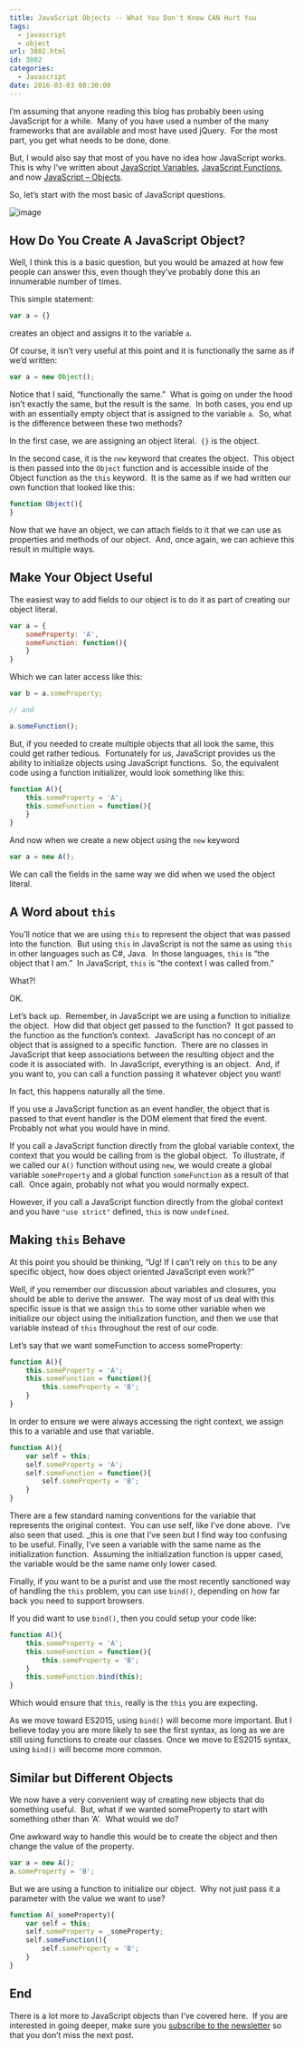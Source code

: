 ```yaml
---
title: JavaScript Objects -- What You Don't Know CAN Hurt You
tags:
  - javascript
  - object
url: 3802.html
id: 3802
categories:
  - Javascript
date: 2016-03-03 08:30:00
---
```


I’m assuming that anyone reading this blog has probably been using JavaScript for a while.  Many of you have used a number of the many frameworks that are available and most have used jQuery.  For the most part, you get what needs to be done, done.

But, I would also say that most of you have no idea how JavaScript works.  This is why I’ve written about [JavaScript Variables](/javascript-variable-gotchas/), [JavaScript Functions](/javascript-functions-in-depth/), and now [JavaScript – Objects](/javascript-objectswhat-you-dont-know-can-hurt-you/).

So, let’s start with the most basic of JavaScript questions.

![image](/uploads/2016/02/image-4.png "image")

<!-- more -->

How Do You Create A JavaScript Object?
--------------------------------------

Well, I think this is a basic question, but you would be amazed at how few people can answer this, even though they’ve probably done this an innumerable number of times.

This simple statement:

``` javascript
var a = {}
```

creates an object and assigns it to the variable `a`.

Of course, it isn’t very useful at this point and it is functionally the same as if we’d written:

``` javascript
var a = new Object();
```

Notice that I said, “functionally the same.”  What is going on under the hood isn’t exactly the same, but the result is the same.  In both cases, you end up with an essentially empty object that is assigned to the variable `a`.  So, what is the difference between these two methods?

In the first case, we are assigning an object literal.  `{}` is the object.

In the second case, it is the `new` keyword that creates the object.  This object is then passed into the `Object` function and is accessible inside of the Object function as the `this` keyword.  It is the same as if we had written our own function that looked like this:

``` javascript
function Object(){
}
```

Now that we have an object, we can attach fields to it that we can use as properties and methods of our object.  And, once again, we can achieve this result in multiple ways.

Make Your Object Useful
-----------------------

The easiest way to add fields to our object is to do it as part of creating our object literal.

``` javascript
var a = {
    someProperty: 'A',
    someFunction: function(){
    }
}
```

Which we can later access like this:

``` javascript
var b = a.someProperty;

// and

a.someFunction();
```

But, if you needed to create multiple objects that all look the same, this could get rather tedious.  Fortunately for us, JavaScript provides us the ability to initialize objects using JavaScript functions.  So, the equivalent code using a function initializer, would look something like this:

``` javascript
function A(){
    this.someProperty = 'A';
    this.someFunction = function(){
    }
}
```

And now when we create a new object using the `new` keyword

``` javascript
var a = new A();
```

We can call the fields in the same way we did when we used the object literal.

A Word about `this`
-------------------

You’ll notice that we are using `this` to represent the object that was passed into the function.  But using `this` in JavaScript is not the same as using `this` in other languages such as C#, Java.  In those languages, `this` is “the object that I am.”  In JavaScript, `this` is “the context I was called from.”

What?!

OK.

Let’s back up.  Remember, in JavaScript we are using a function to initialize the object.  How did that object get passed to the function?  It got passed to the function as the function’s context.  JavaScript has no concept of an object that is assigned to a specific function.  There are no classes in JavaScript that keep associations between the resulting object and the code it is associated with.  In JavaScript, everything is an object.  And, if you want to, you can call a function passing it whatever object you want!

In fact, this happens naturally all the time.

If you use a JavaScript function as an event handler, the object that is passed to that event handler is the DOM element that fired the event.  Probably not what you would have in mind.

If you call a JavaScript function directly from the global variable context, the context that you would be calling from is the global object.  To illustrate, if we called our `A()` function without using `new`, we would create a global variable `someProperty` and a global function `someFunction` as a result of that call.  Once again, probably not what you would normally expect.

However, if you call a JavaScript function directly from the global context and you have `"use strict"` defined, `this` is now `undefined`.

Making `this` Behave
--------------------

At this point you should be thinking, “Ug! If I can’t rely on `this` to be any specific object, how does object oriented JavaScript even work?”

Well, if you remember our discussion about variables and closures, you should be able to derive the answer.  The way most of us deal with this specific issue is that we assign `this` to some other variable when we initialize our object using the initialization function, and then we use that variable instead of `this` throughout the rest of our code.

Let’s say that we want someFunction to access someProperty:

``` javascript
function A(){
    this.someProperty = 'A';
    this.someFunction = function(){
        this.someProperty = 'B';
    }
}
```

In order to ensure we were always accessing the right context, we assign this to a variable and use that variable.

``` javascript
function A(){
    var self = this;
    self.someProperty = 'A';
    self.someFunction = function(){
        self.someProperty = 'B';
    }
}
```

There are a few standard naming conventions for the variable that represents the original context.  You can use self, like I’ve done above.  I’ve also seen that used. _this is one that I’ve seen but I find way too confusing to be useful. Finally, I’ve seen a variable with the same name as the initialization function.  Assuming the initialization function is upper cased, the variable would be the same name only lower cased.

Finally, if you want to be a purist and use the most recently sanctioned way of handling the `this` problem, you can use `bind()`, depending on how far back you need to support browsers.

If you did want to use `bind()`, then you could setup your code like:

``` javascript
function A(){
    this.someProperty = 'A';
    this.someFunction = function(){
        this.someProperty = 'B';
    }
    this.someFunction.bind(this);
}
```

Which would ensure that `this`, really is the `this` you are expecting.

As we move toward ES2015, using `bind()` will become more important. But I believe today you are more likely to see the first syntax, as long as we are still using functions to create our classes. Once we move to ES2015 syntax, using `bind()` will become more common.

Similar but Different Objects
-----------------------------

We now have a very convenient way of creating new objects that do something useful.  But, what if we wanted someProperty to start with something other than ‘A’.  What would we do?

One awkward way to handle this would be to create the object and then change the value of the property.

``` javascript
var a = new A();
a.someProperty = 'B';
```

But we are using a function to initialize our object.  Why not just pass it a parameter with the value we want to use?

``` javascript
function A(_someProperty){
    var self = this;
    self.someProperty = _someProperty;
    self.someFunction(){
        self.someProperty = 'B';
    }
}
```

End
---

There is a lot more to JavaScript objects than I’ve covered here.  If you are interested in going deeper, make sure you [subscribe to the newsletter](/news-letter/) so that you don’t miss the next post.
